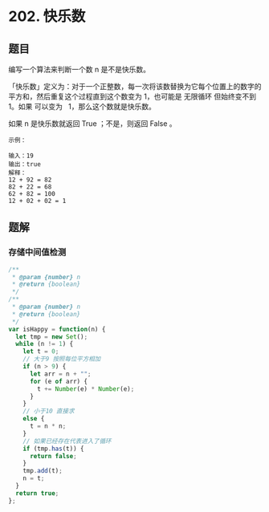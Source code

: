 # 202. 快乐数

## 题目

编写一个算法来判断一个数 n 是不是快乐数。

「快乐数」定义为：对于一个正整数，每一次将该数替换为它每个位置上的数字的平方和，然后重复这个过程直到这个数变为 1，也可能是 无限循环 但始终变不到 1。如果 可以变为   1，那么这个数就是快乐数。

如果 n 是快乐数就返回 True ；不是，则返回 False 。

```auto
示例：

输入：19
输出：true
解释：
12 + 92 = 82
82 + 22 = 68
62 + 82 = 100
12 + 02 + 02 = 1
```

## 题解

### 存储中间值检测

```JavaScript
/**
 * @param {number} n
 * @return {boolean}
 */
/**
 * @param {number} n
 * @return {boolean}
 */
var isHappy = function(n) {
  let tmp = new Set();
  while (n != 1) {
    let t = 0;
    // 大于9 按照每位平方相加
    if (n > 9) {
      let arr = n + "";
      for (e of arr) {
        t += Number(e) * Number(e);
      }
    }
    // 小于10 直接求
    else {
      t = n * n;
    }
    // 如果已经存在代表进入了循环
    if (tmp.has(t)) {
      return false;
    }
    tmp.add(t);
    n = t;
  }
  return true;
};


```
